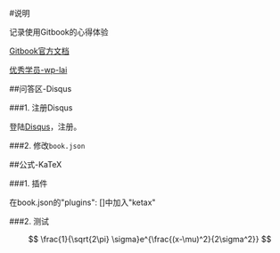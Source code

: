
#说明

记录使用Gitbook的心得体验

[Gitbook官方文档](http://help.gitbook.com/)

[优秀学员-wp-lai](https://wp-lai.gitbooks.io/learn-python/content/)

##问答区-Disqus

###1. 注册Disqus

登陆[Disqus](https://disqus.com/)，注册。

###2. 修改`book.json`



##公式-KaTeX

###1. 插件

在book.json的"plugins": []中加入"ketax"

###2. 测试

$$
\frac{1}{\sqrt{2\pi} \sigma}e^{\frac{(x-\mu)^2}{2\sigma^2}}
$$



